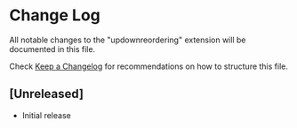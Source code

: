 # Change Log
All notable changes to the "updownreordering" extension will be documented in this file.

Check [Keep a Changelog](http://keepachangelog.com/) for recommendations on how to structure this file.

## [Unreleased]
- Initial release